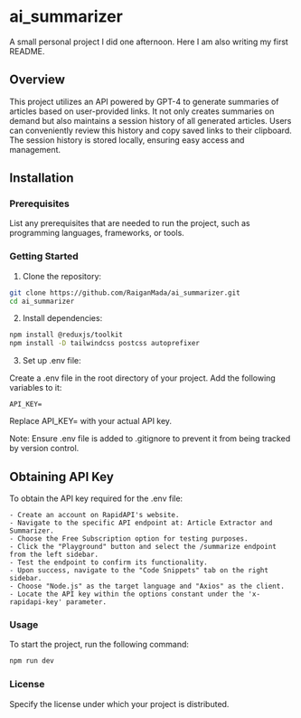 # ai_summarizer

A small personal project I did one afternoon. Here I am also writing my first README.

## Overview

This project utilizes an API powered by GPT-4 to generate summaries of articles based on user-provided links. It not only creates summaries on demand but also maintains a session history of all generated articles. Users can conveniently review this history and copy saved links to their clipboard. The session history is stored locally, ensuring easy access and management.

## Installation

### Prerequisites

List any prerequisites that are needed to run the project, such as programming languages, frameworks, or tools.

### Getting Started

1. Clone the repository:

```bash
git clone https://github.com/RaiganMada/ai_summarizer.git
cd ai_summarizer
```

2. Install dependencies:

```bash
npm install @reduxjs/toolkit
npm install -D tailwindcss postcss autoprefixer
```

3. Set up .env file:

Create a .env file in the root directory of your project. Add the following variables to it:

```Properties
API_KEY=
```

Replace API_KEY= with your actual API key.

Note: Ensure .env file is added to .gitignore to prevent it from being tracked by version control.

## Obtaining API Key

To obtain the API key required for the .env file:

    - Create an account on RapidAPI's website.
    - Navigate to the specific API endpoint at: Article Extractor and Summarizer.
    - Choose the Free Subscription option for testing purposes.
    - Click the "Playground" button and select the /summarize endpoint from the left sidebar.
    - Test the endpoint to confirm its functionality.
    - Upon success, navigate to the "Code Snippets" tab on the right sidebar.
    - Choose "Node.js" as the target language and "Axios" as the client.
    - Locate the API key within the options constant under the 'x-rapidapi-key' parameter.

### Usage

To start the project, run the following command:

```bash
npm run dev
```

### License

Specify the license under which your project is distributed.

